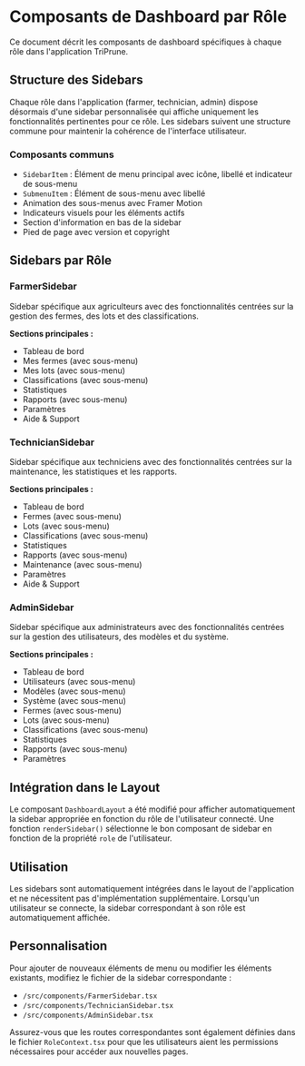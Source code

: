# Composants de Dashboard par Rôle

Ce document décrit les composants de dashboard spécifiques à chaque rôle dans l'application TriPrune.

## Structure des Sidebars

Chaque rôle dans l'application (farmer, technician, admin) dispose désormais d'une sidebar personnalisée qui affiche uniquement les fonctionnalités pertinentes pour ce rôle. Les sidebars suivent une structure commune pour maintenir la cohérence de l'interface utilisateur.

### Composants communs

- `SidebarItem` : Élément de menu principal avec icône, libellé et indicateur de sous-menu
- `SubmenuItem` : Élément de sous-menu avec libellé
- Animation des sous-menus avec Framer Motion
- Indicateurs visuels pour les éléments actifs
- Section d'information en bas de la sidebar
- Pied de page avec version et copyright

## Sidebars par Rôle

### FarmerSidebar

Sidebar spécifique aux agriculteurs avec des fonctionnalités centrées sur la gestion des fermes, des lots et des classifications.

**Sections principales :**
- Tableau de bord
- Mes fermes (avec sous-menu)
- Mes lots (avec sous-menu)
- Classifications (avec sous-menu)
- Statistiques
- Rapports (avec sous-menu)
- Paramètres
- Aide & Support

### TechnicianSidebar

Sidebar spécifique aux techniciens avec des fonctionnalités centrées sur la maintenance, les statistiques et les rapports.

**Sections principales :**
- Tableau de bord
- Fermes (avec sous-menu)
- Lots (avec sous-menu)
- Classifications (avec sous-menu)
- Statistiques
- Rapports (avec sous-menu)
- Maintenance (avec sous-menu)
- Paramètres
- Aide & Support

### AdminSidebar

Sidebar spécifique aux administrateurs avec des fonctionnalités centrées sur la gestion des utilisateurs, des modèles et du système.

**Sections principales :**
- Tableau de bord
- Utilisateurs (avec sous-menu)
- Modèles (avec sous-menu)
- Système (avec sous-menu)
- Fermes (avec sous-menu)
- Lots (avec sous-menu)
- Classifications (avec sous-menu)
- Statistiques
- Rapports (avec sous-menu)
- Paramètres

## Intégration dans le Layout

Le composant `DashboardLayout` a été modifié pour afficher automatiquement la sidebar appropriée en fonction du rôle de l'utilisateur connecté. Une fonction `renderSidebar()` sélectionne le bon composant de sidebar en fonction de la propriété `role` de l'utilisateur.

## Utilisation

Les sidebars sont automatiquement intégrées dans le layout de l'application et ne nécessitent pas d'implémentation supplémentaire. Lorsqu'un utilisateur se connecte, la sidebar correspondant à son rôle est automatiquement affichée.

## Personnalisation

Pour ajouter de nouveaux éléments de menu ou modifier les éléments existants, modifiez le fichier de la sidebar correspondante :

- `/src/components/FarmerSidebar.tsx`
- `/src/components/TechnicianSidebar.tsx`
- `/src/components/AdminSidebar.tsx`

Assurez-vous que les routes correspondantes sont également définies dans le fichier `RoleContext.tsx` pour que les utilisateurs aient les permissions nécessaires pour accéder aux nouvelles pages.
